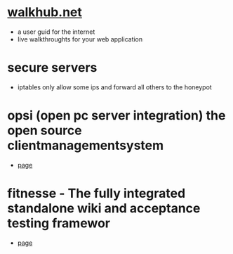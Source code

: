 # [walkhub.net](http://walkhub.net/)

* a user guid for the internet
* live walkthroughts for your web application

# secure servers

* iptables only allow some ips and forward all others to the honeypot

# opsi (open pc server integration) the open source clientmanagementsystem

* [page](http://www.opsi.org)

# fitnesse - The fully integrated standalone wiki and acceptance testing framewor

* [page](http://fitnesse.org/)
